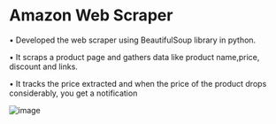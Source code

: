 # Amazon Web Scraper 

• Developed the web scraper using BeautifulSoup library in python.

• It scraps a product page and gathers data like product name,price, discount and links.

• It tracks the price extracted and when the price of the product drops considerably, you get a notification


![image](https://user-images.githubusercontent.com/111970636/205282931-96947fc5-b599-44e2-a18c-b475c1257d23.png)
